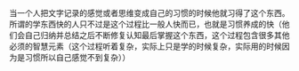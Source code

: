 当一个人把文字记录的感觉或者思维变成自己的习惯的时候他就习得了这个东西。所谓的学东西快的人只不过是这个过程比一般人快而已，也就是习惯养成的快（他们会自己归纳并总结之后不断修复认知最后掌握这个东西，这个过程包含很多其他必须的智慧元素（这个过程听着复杂，实际上只是学的时候复杂，实际用的时候因为是习惯所以自己感觉不到复杂））